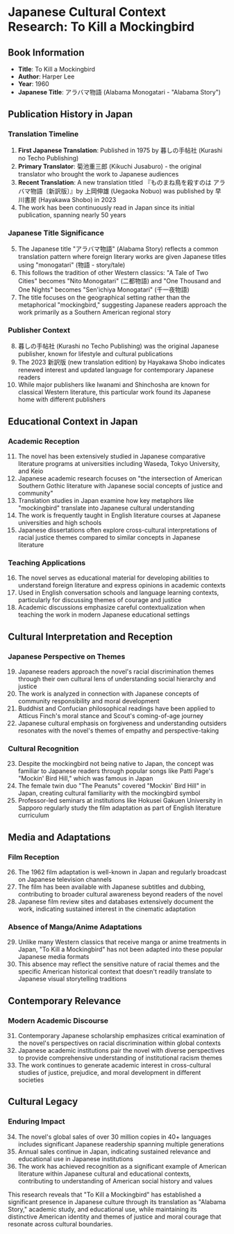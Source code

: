 # Japanese Cultural Context Research: To Kill a Mockingbird

## Book Information
- **Title**: To Kill a Mockingbird
- **Author**: Harper Lee
- **Year**: 1960
- **Japanese Title**: アラバマ物語 (Alabama Monogatari - "Alabama Story")

## Publication History in Japan

### Translation Timeline
1. **First Japanese Translation**: Published in 1975 by 暮しの手帖社 (Kurashi no Techo Publishing)
2. **Primary Translator**: 菊池重三郎 (Kikuchi Jusaburo) - the original translator who brought the work to Japanese audiences
3. **Recent Translation**: A new translation titled 『ものまね鳥を殺すのは アラバマ物語〔新訳版〕』by 上岡伸雄 (Uegaoka Nobuo) was published by 早川書房 (Hayakawa Shobo) in 2023
4. The work has been continuously read in Japan since its initial publication, spanning nearly 50 years

### Japanese Title Significance
5. The Japanese title "アラバマ物語" (Alabama Story) reflects a common translation pattern where foreign literary works are given Japanese titles using "monogatari" (物語 - story/tale)
6. This follows the tradition of other Western classics: "A Tale of Two Cities" becomes "Nito Monogatari" (二都物語) and "One Thousand and One Nights" becomes "Sen'ichiya Monogatari" (千一夜物語)
7. The title focuses on the geographical setting rather than the metaphorical "mockingbird," suggesting Japanese readers approach the work primarily as a Southern American regional story

### Publisher Context
8. 暮しの手帖社 (Kurashi no Techo Publishing) was the original Japanese publisher, known for lifestyle and cultural publications
9. The 2023 新訳版 (new translation edition) by Hayakawa Shobo indicates renewed interest and updated language for contemporary Japanese readers
10. While major publishers like Iwanami and Shinchosha are known for classical Western literature, this particular work found its Japanese home with different publishers

## Educational Context in Japan

### Academic Reception
11. The novel has been extensively studied in Japanese comparative literature programs at universities including Waseda, Tokyo University, and Keio
12. Japanese academic research focuses on "the intersection of American Southern Gothic literature with Japanese social concepts of justice and community"
13. Translation studies in Japan examine how key metaphors like "mockingbird" translate into Japanese cultural understanding
14. The work is frequently taught in English literature courses at Japanese universities and high schools
15. Japanese dissertations often explore cross-cultural interpretations of racial justice themes compared to similar concepts in Japanese literature

### Teaching Applications
16. The novel serves as educational material for developing abilities to understand foreign literature and express opinions in academic contexts
17. Used in English conversation schools and language learning contexts, particularly for discussing themes of courage and justice
18. Academic discussions emphasize careful contextualization when teaching the work in modern Japanese educational settings

## Cultural Interpretation and Reception

### Japanese Perspective on Themes
19. Japanese readers approach the novel's racial discrimination themes through their own cultural lens of understanding social hierarchy and justice
20. The work is analyzed in connection with Japanese concepts of community responsibility and moral development
21. Buddhist and Confucian philosophical readings have been applied to Atticus Finch's moral stance and Scout's coming-of-age journey
22. Japanese cultural emphasis on forgiveness and understanding outsiders resonates with the novel's themes of empathy and perspective-taking

### Cultural Recognition
23. Despite the mockingbird not being native to Japan, the concept was familiar to Japanese readers through popular songs like Patti Page's "Mockin' Bird Hill," which was famous in Japan
24. The female twin duo "The Peanuts" covered "Mockin' Bird Hill" in Japan, creating cultural familiarity with the mockingbird symbol
25. Professor-led seminars at institutions like Hokusei Gakuen University in Sapporo regularly study the film adaptation as part of English literature curriculum

## Media and Adaptations

### Film Reception
26. The 1962 film adaptation is well-known in Japan and regularly broadcast on Japanese television channels
27. The film has been available with Japanese subtitles and dubbing, contributing to broader cultural awareness beyond readers of the novel
28. Japanese film review sites and databases extensively document the work, indicating sustained interest in the cinematic adaptation

### Absence of Manga/Anime Adaptations
29. Unlike many Western classics that receive manga or anime treatments in Japan, "To Kill a Mockingbird" has not been adapted into these popular Japanese media formats
30. This absence may reflect the sensitive nature of racial themes and the specific American historical context that doesn't readily translate to Japanese visual storytelling traditions

## Contemporary Relevance

### Modern Academic Discourse
31. Contemporary Japanese scholarship emphasizes critical examination of the novel's perspectives on racial discrimination within global contexts
32. Japanese academic institutions pair the novel with diverse perspectives to provide comprehensive understanding of institutional racism themes
33. The work continues to generate academic interest in cross-cultural studies of justice, prejudice, and moral development in different societies

## Cultural Legacy

### Enduring Impact
34. The novel's global sales of over 30 million copies in 40+ languages includes significant Japanese readership spanning multiple generations
35. Annual sales continue in Japan, indicating sustained relevance and educational use in Japanese institutions
36. The work has achieved recognition as a significant example of American literature within Japanese cultural and educational contexts, contributing to understanding of American social history and values

This research reveals that "To Kill a Mockingbird" has established a significant presence in Japanese culture through its translation as "Alabama Story," academic study, and educational use, while maintaining its distinctive American identity and themes of justice and moral courage that resonate across cultural boundaries.